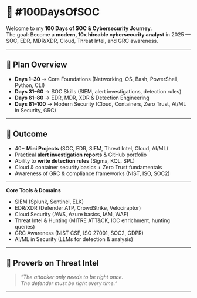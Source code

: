 # 🚀 #100DaysOfSOC 

Welcome to my **100 Days of SOC & Cybersecurity Journey**.  
The goal: Become a **modern, 10x hireable cybersecurity analyst** in 2025 — SOC, EDR, MDR/XDR, Cloud, Threat Intel, and GRC awareness.

---

## 📅 Plan Overview
- **Days 1–30** → Core Foundations (Networking, OS, Bash, PowerShell, Python, CLI)  
- **Days 31–60** → SOC Skills (SIEM, alert investigations, detection rules)  
- **Days 61–80** → EDR, MDR, XDR & Detection Engineering  
- **Days 81–100** → Modern Security (Cloud, Containers, Zero Trust, AI/ML in Security, GRC)  

---

## 🎯 Outcome
- 40+ **Mini Projects** (SOC, EDR, SIEM, Threat Intel, Cloud, AI/ML)  
- Practical **alert investigation reports** & GitHub portfolio  
- Ability to **write detection rules** (Sigma, KQL, SPL)  
- Cloud & container security basics + Zero Trust fundamentals  
- Awareness of GRC & compliance frameworks (NIST, ISO, SOC2) 
---  

**Core Tools & Domains**  
- SIEM (Splunk, Sentinel, ELK)  
- EDR/XDR (Defender ATP, CrowdStrike, Velociraptor)  
- Cloud Security (AWS, Azure basics, IAM, WAF)  
- Threat Intel & Hunting (MITRE ATT&CK, IOC enrichment, hunting queries)  
- GRC Awareness (NIST CSF, ISO 27001, SOC2, GDPR)  
- AI/ML in Security (LLMs for detection & analysis)  

---

## 🧠 Proverb on Threat Intel
> *“The attacker only needs to be right once.  
The defender must be right every time.”*  

---

